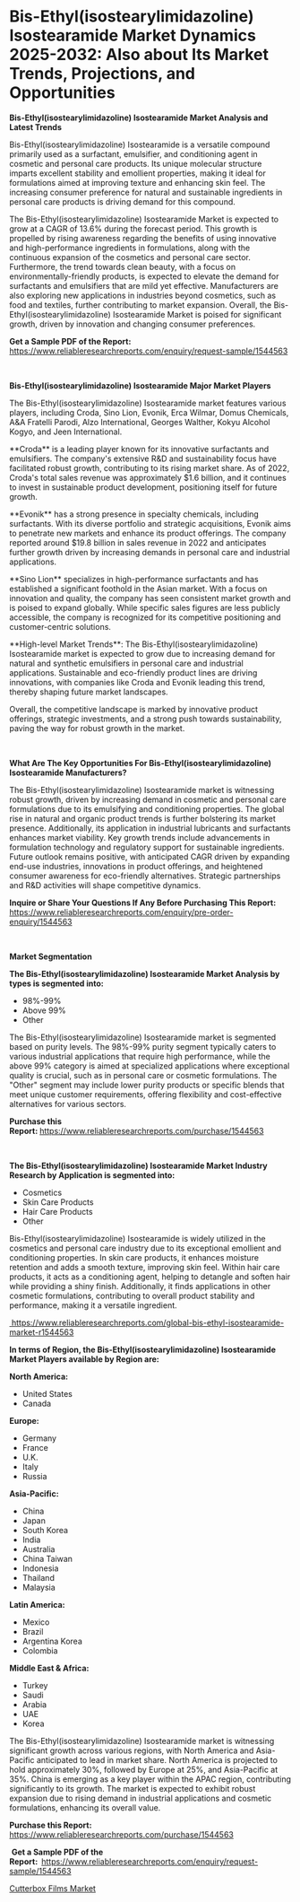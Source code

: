 <p><h1>Bis-Ethyl(isostearylimidazoline) Isostearamide Market Dynamics 2025-2032: Also about Its Market Trends, Projections, and Opportunities</h1></p><p><strong>Bis-Ethyl(isostearylimidazoline) Isostearamide Market Analysis and Latest Trends</strong></p>
<p><p>Bis-Ethyl(isostearylimidazoline) Isostearamide is a versatile compound primarily used as a surfactant, emulsifier, and conditioning agent in cosmetic and personal care products. Its unique molecular structure imparts excellent stability and emollient properties, making it ideal for formulations aimed at improving texture and enhancing skin feel. The increasing consumer preference for natural and sustainable ingredients in personal care products is driving demand for this compound.</p><p>The Bis-Ethyl(isostearylimidazoline) Isostearamide Market is expected to grow at a CAGR of 13.6% during the forecast period. This growth is propelled by rising awareness regarding the benefits of using innovative and high-performance ingredients in formulations, along with the continuous expansion of the cosmetics and personal care sector. Furthermore, the trend towards clean beauty, with a focus on environmentally-friendly products, is expected to elevate the demand for surfactants and emulsifiers that are mild yet effective. Manufacturers are also exploring new applications in industries beyond cosmetics, such as food and textiles, further contributing to market expansion. Overall, the Bis-Ethyl(isostearylimidazoline) Isostearamide Market is poised for significant growth, driven by innovation and changing consumer preferences.</p></p>
<p><strong>Get a Sample PDF of the Report:&nbsp;</strong> <a href="https://www.reliableresearchreports.com/enquiry/request-sample/1544563?utm_campaign=3265&utm_medium=2&utm_source=Github&utm_content=ia&utm_term=02042025&utm_id=bis-ethylisostearylimidazoline-isostearamide">https://www.reliableresearchreports.com/enquiry/request-sample/1544563</a></p>
<p>&nbsp;</p>
<p><strong>Bis-Ethyl(isostearylimidazoline) Isostearamide Major Market Players</strong></p>
<p><p>The Bis-Ethyl(isostearylimidazoline) Isostearamide market features various players, including Croda, Sino Lion, Evonik, Erca Wilmar, Domus Chemicals, A&A Fratelli Parodi, Alzo International, Georges Walther, Kokyu Alcohol Kogyo, and Jeen International. </p><p>**Croda** is a leading player known for its innovative surfactants and emulsifiers. The company's extensive R&D and sustainability focus have facilitated robust growth, contributing to its rising market share. As of 2022, Croda's total sales revenue was approximately $1.6 billion, and it continues to invest in sustainable product development, positioning itself for future growth.</p><p>**Evonik** has a strong presence in specialty chemicals, including surfactants. With its diverse portfolio and strategic acquisitions, Evonik aims to penetrate new markets and enhance its product offerings. The company reported around $19.8 billion in sales revenue in 2022 and anticipates further growth driven by increasing demands in personal care and industrial applications.</p><p>**Sino Lion** specializes in high-performance surfactants and has established a significant foothold in the Asian market. With a focus on innovation and quality, the company has seen consistent market growth and is poised to expand globally. While specific sales figures are less publicly accessible, the company is recognized for its competitive positioning and customer-centric solutions.</p><p>**High-level Market Trends**: The Bis-Ethyl(isostearylimidazoline) Isostearamide market is expected to grow due to increasing demand for natural and synthetic emulsifiers in personal care and industrial applications. Sustainable and eco-friendly product lines are driving innovations, with companies like Croda and Evonik leading this trend, thereby shaping future market landscapes.</p><p>Overall, the competitive landscape is marked by innovative product offerings, strategic investments, and a strong push towards sustainability, paving the way for robust growth in the market.</p></p>
<p>&nbsp;</p>
<p><strong>What Are The Key Opportunities For Bis-Ethyl(isostearylimidazoline) Isostearamide Manufacturers?</strong></p>
<p><p>The Bis-Ethyl(isostearylimidazoline) Isostearamide market is witnessing robust growth, driven by increasing demand in cosmetic and personal care formulations due to its emulsifying and conditioning properties. The global rise in natural and organic product trends is further bolstering its market presence. Additionally, its application in industrial lubricants and surfactants enhances market viability. Key growth trends include advancements in formulation technology and regulatory support for sustainable ingredients. Future outlook remains positive, with anticipated CAGR driven by expanding end-use industries, innovations in product offerings, and heightened consumer awareness for eco-friendly alternatives. Strategic partnerships and R&D activities will shape competitive dynamics.</p></p>
<p><strong>Inquire or Share Your Questions If Any Before Purchasing This Report:</strong> <a href="https://www.reliableresearchreports.com/enquiry/pre-order-enquiry/1544563?utm_campaign=3265&utm_medium=2&utm_source=Github&utm_content=ia&utm_term=02042025&utm_id=bis-ethylisostearylimidazoline-isostearamide">https://www.reliableresearchreports.com/enquiry/pre-order-enquiry/1544563</a></p>
<p>&nbsp;</p>
<p><strong>Market Segmentation</strong></p>
<p><strong>The Bis-Ethyl(isostearylimidazoline) Isostearamide Market Analysis by types is segmented into:</strong></p>
<p><ul><li>98%-99%</li><li>Above 99%</li><li>Other</li></ul></p>
<p><p>The Bis-Ethyl(isostearylimidazoline) Isostearamide market is segmented based on purity levels. The 98%-99% purity segment typically caters to various industrial applications that require high performance, while the above 99% category is aimed at specialized applications where exceptional quality is crucial, such as in personal care or cosmetic formulations. The "Other" segment may include lower purity products or specific blends that meet unique customer requirements, offering flexibility and cost-effective alternatives for various sectors.</p></p>
<p><strong>Purchase this Report:&nbsp;</strong><a href="https://www.reliableresearchreports.com/purchase/1544563?utm_campaign=3265&utm_medium=2&utm_source=Github&utm_content=ia&utm_term=02042025&utm_id=bis-ethylisostearylimidazoline-isostearamide">https://www.reliableresearchreports.com/purchase/1544563</a></p>
<p>&nbsp;</p>
<p><strong>The Bis-Ethyl(isostearylimidazoline) Isostearamide Market Industry Research by Application is segmented into:</strong></p>
<p><ul><li>Cosmetics</li><li>Skin Care Products</li><li>Hair Care Products</li><li>Other</li></ul></p>
<p><p>Bis-Ethyl(isostearylimidazoline) Isostearamide is widely utilized in the cosmetics and personal care industry due to its exceptional emollient and conditioning properties. In skin care products, it enhances moisture retention and adds a smooth texture, improving skin feel. Within hair care products, it acts as a conditioning agent, helping to detangle and soften hair while providing a shiny finish. Additionally, it finds applications in other cosmetic formulations, contributing to overall product stability and performance, making it a versatile ingredient.</p></p>
<p><a href="https://www.reliableresearchreports.com/global-bis-ethyl-isostearamide-market-r1544563?utm_campaign=3265&utm_medium=2&utm_source=Github&utm_content=ia&utm_term=02042025&utm_id=bis-ethylisostearylimidazoline-isostearamide">&nbsp;https://www.reliableresearchreports.com/global-bis-ethyl-isostearamide-market-r1544563</a></p>
<p><strong>In terms of Region, the Bis-Ethyl(isostearylimidazoline) Isostearamide Market Players available by Region are:</strong></p>
<p>
    <p> <strong> North America: </strong>
        <ul>
            <li>United States</li>
            <li>Canada</li>
        </ul>
        </p> 
    <p> <strong> Europe: </strong>
        <ul>
            <li>Germany</li>
            <li>France</li>
            <li>U.K.</li>
            <li>Italy</li>
            <li>Russia</li>
        </ul>
        </p> 
    <p> <strong> Asia-Pacific: </strong>
        <ul>
            <li>China</li>
            <li>Japan</li>
            <li>South Korea</li>
            <li>India</li>
            <li>Australia</li>
            <li>China Taiwan</li>
            <li>Indonesia</li>
            <li>Thailand</li>
            <li>Malaysia</li>
        </ul>
        </p> 
    <p> <strong> Latin America: </strong>
        <ul>
            <li>Mexico</li>
            <li>Brazil</li>
            <li>Argentina Korea</li>
            <li>Colombia</li>
        </ul>
        </p> 
    <p> <strong> Middle East & Africa: </strong>
        <ul>
            <li>Turkey</li>
            <li>Saudi</li>
            <li>Arabia</li>
            <li>UAE</li>
            <li>Korea</li>
        </ul>
    </p>
    </p>
<p><p>The Bis-Ethyl(isostearylimidazoline) Isostearamide market is witnessing significant growth across various regions, with North America and Asia-Pacific anticipated to lead in market share. North America is projected to hold approximately 30%, followed by Europe at 25%, and Asia-Pacific at 35%. China is emerging as a key player within the APAC region, contributing significantly to its growth. The market is expected to exhibit robust expansion due to rising demand in industrial applications and cosmetic formulations, enhancing its overall value.</p></p>
<p><strong>Purchase this Report: </strong><a href="https://www.reliableresearchreports.com/purchase/1544563?utm_campaign=3265&utm_medium=2&utm_source=Github&utm_content=ia&utm_term=02042025&utm_id=bis-ethylisostearylimidazoline-isostearamide">https://www.reliableresearchreports.com/purchase/1544563</a></p>
<p>&nbsp;<strong>Get a Sample PDF of the Report:&nbsp;&nbsp;</strong><a href="https://www.reliableresearchreports.com/enquiry/request-sample/1544563?utm_campaign=3265&utm_medium=2&utm_source=Github&utm_content=ia&utm_term=02042025&utm_id=bis-ethylisostearylimidazoline-isostearamide">https://www.reliableresearchreports.com/enquiry/request-sample/1544563</a></p>
<p><strong></strong></p>
<p><p><a href="https://github.com/saklpelzami95/Market-Research-Report-List-1/blob/main/cutterbox-films-market.md?utm_campaign=3265&utm_medium=2&utm_source=Github&utm_content=ia&utm_term=02042025&utm_id=bis-ethylisostearylimidazoline-isostearamide">Cutterbox Films Market</a></p></p>